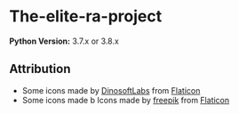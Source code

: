 # The-elite-ra-project

**Python Version:**
3.7.x or 3.8.x

## Attribution
- Some icons made by [DinosoftLabs](https://www.flaticon.com/authors/dinosoftlabsoft) from 
[Flaticon](https://www.flaticon.com)
- Some icons made b Icons made by [freepik](https://www.flaticon.com/authors/freepik)
from [Flaticon](https://www.flaticon.com/)